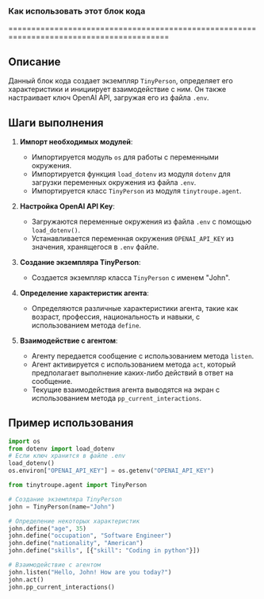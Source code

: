 ### **Как использовать этот блок кода**

=========================================================================================

Описание
-------------------------
Данный блок кода создает экземпляр `TinyPerson`, определяет его характеристики и инициирует взаимодействие с ним. Он также настраивает ключ OpenAI API, загружая его из файла `.env`.

Шаги выполнения
-------------------------
1. **Импорт необходимых модулей**:
   - Импортируется модуль `os` для работы с переменными окружения.
   - Импортируется функция `load_dotenv` из модуля `dotenv` для загрузки переменных окружения из файла `.env`.
   - Импортируется класс `TinyPerson` из модуля `tinytroupe.agent`.

2. **Настройка OpenAI API Key**:
   - Загружаются переменные окружения из файла `.env` с помощью `load_dotenv()`.
   - Устанавливается переменная окружения `OPENAI_API_KEY` из значения, хранящегося в `.env` файле.

3. **Создание экземпляра TinyPerson**:
   - Создается экземпляр класса `TinyPerson` с именем "John".

4. **Определение характеристик агента**:
   - Определяются различные характеристики агента, такие как возраст, профессия, национальность и навыки, с использованием метода `define`.

5. **Взаимодействие с агентом**:
   - Агенту передается сообщение с использованием метода `listen`.
   - Агент активируется с использованием метода `act`, который предполагает выполнение каких-либо действий в ответ на сообщение.
   - Текущие взаимодействия агента выводятся на экран с использованием метода `pp_current_interactions`.

Пример использования
-------------------------

```python
import os
from dotenv import load_dotenv
# Если ключ хранится в файле .env
load_dotenv()
os.environ["OPENAI_API_KEY"] = os.getenv("OPENAI_API_KEY")

from tinytroupe.agent import TinyPerson

# Создание экземпляра TinyPerson
john = TinyPerson(name="John")

# Определение некоторых характеристик
john.define("age", 35)
john.define("occupation", "Software Engineer")
john.define("nationality", "American")
john.define("skills", [{"skill": "Coding in python"}])

# Взаимодействие с агентом
john.listen("Hello, John! How are you today?")
john.act()
john.pp_current_interactions()
```